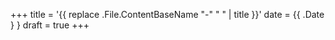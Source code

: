+++
title = '{{ replace .File.ContentBaseName "-" " " | title }}'
date = {{ .Date } }
draft = true
+++
